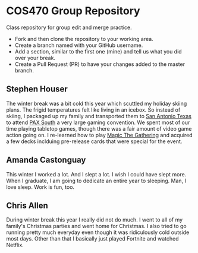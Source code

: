 # COS470 Group Repository

Class repository for group edit and merge practice. 

* Fork and then clone the repository to your working area.
* Create a branch named with your GitHub username.
* Add a section, similar to the first one (mine) and tell us what you did over your break.
* Create a Pull Request (PR) to have your changes added to the master branch.

## Stephen Houser
The winter break was a bit cold this year which scuttled my holiday skiing plans. The frigid temperatures felt like living in an icebox. So instead of skiing, I packaged up my family and transported them to [San Antonio Texas](https://en.wikipedia.org/wiki/San_Antonio) to attend [PAX South](http://south.paxsite.com) a very large gaming convention. We spent most of our time playing tabletop games, though there was a fair amount of video game action going on. I re-learned how to play [Magic The Gathering](https://magic.wizards.com/en) and acquired a few decks inclduing pre-release cards that were special for the event.

## Amanda Castonguay
This winter I worked a lot. And I slept a lot. I wish I could have slept more. When I graduate, I am going to dedicate an entire year to sleeping. Man, I love sleep. Work is fun, too. 

## Chris Allen
During winter break this year I really did not do much. I went to all of my family's Christmas parties and went home for Christmas. I also tried to go running pretty much everyday even though it was ridiculously cold outside most days. Other than that I basically just played Fortnite and watched Netflix.
